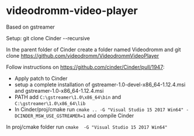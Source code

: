 # videodromm-video-player
Based on gstreamer

Setup:
git clone Cinder --recursive

In the parent folder of Cinder create a folder named Videodromm and git clone https://github.com/videodromm/VideodrommVideoPlayer

Follow instructions on https://github.com/cinder/Cinder/pull/1947:
- Apply patch to Cinder 
- setup a complete installation of gstreamer-1.0-devel-x86_64-1.12.4.msi and gstreamer-1.0-x86_64-1.12.4.msi 
- PATH add `C:\gstreamer\1.0\x86_64\bin` and `C:\gstreamer\1.0\x86_64\lib`
- In Cinder/proj/cmake run `cmake .. -G "Visual Studio 15 2017 Win64" -DCINDER_MSW_USE_GSTREAMER=1` and compile Cinder

In proj/cmake folder run 
`cmake  -G "Visual Studio 15 2017 Win64"`


